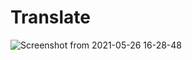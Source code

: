 # Translate
![Screenshot from 2021-05-26 16-28-48](https://user-images.githubusercontent.com/80582110/119656263-bb541900-be3f-11eb-9ba6-872895ce26ca.png)


